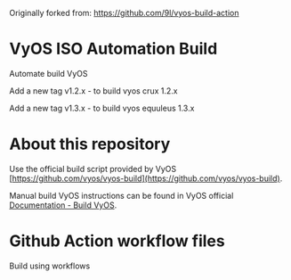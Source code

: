 Originally forked from: https://github.com/9l/vyos-build-action

# VyOS ISO Automation Build

Automate build VyOS

Add a new tag v1.2.x - to build vyos crux 1.2.x

Add a new tag v1.3.x - to build vyos equuleus 1.3.x 

# About this repository

Use the official build script provided by VyOS [https://github.com/vyos/vyos-build](https://github.com/vyos/vyos-build).

Manual build VyOS instructions can be found in VyOS official [Documentation - Build VyOS](https://docs.vyos.io/en/latest/contributing/build-vyos.html).

# Github Action workflow files
Build using workflows
